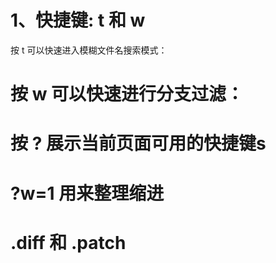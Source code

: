 # 1、快捷键: t 和 w
按 t 可以快速进入模糊文件名搜索模式：

# 按 w 可以快速进行分支过滤：

# 按 ? 展示当前页面可用的快捷键s

# ?w=1 用来整理缩进

# .diff 和 .patch